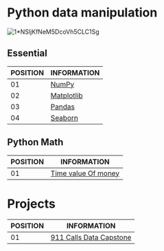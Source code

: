 # Python data manipulation

![1*NSljKfNeM5DcoVh5CLC1Sg](https://user-images.githubusercontent.com/33932398/97771876-20e95c80-1b20-11eb-9ad3-606c74005f28.png)

## Essential

POSITION|INFORMATION 
-------- | ---------- 
01       | <a href="https://github.com/ddenerson/py.dataManipulation/tree/master/essential/01-%20NumPy">NumPy<a/>
02       | <a href="https://github.com/ddenerson/py.dataManipulation/tree/master/essential/02-%20Matplotlib">Matplotlib<a/>
03       | <a href="https://github.com/ddenerson/py.dataManipulation/tree/master/essential/03-%20Pandas">Pandas<a/>
04       | <a href="https://github.com/ddenerson/py.dataManipulation/tree/master/essential/04-%20Seaborn">Seaborn

## Python Math

POSITION|INFORMATION 
-------- | ---------- 
01       | <a href="https://github.com/ddenerson/py.dataManipulation/tree/master/py.math/Time%20value%20Of%20money">Time value Of money<a/>

# Projects 

POSITION|INFORMATION 
-------- | ---------- 
01       | <a href="https://github.com/ddenerson/py.dataManipulation/tree/master/projects">911 Calls Data Capstone<a/>
